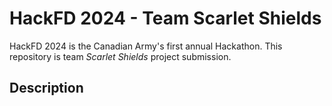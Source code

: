 # HackFD 2024 - Team Scarlet Shields

HackFD 2024 is the Canadian Army's first annual Hackathon. This repository is team _Scarlet Shields_ project submission.

## Description
